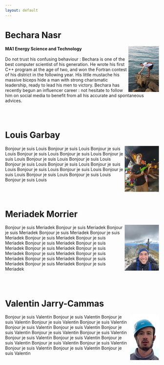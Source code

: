 ```yaml
---
layout: default
---
```


# Bechara Nasr

<html>
<style>
.meme_hauteur {
  height: 150px;
  width: auto;
}
</style>
<p>
<img src="images/bech.jpg" class="meme_hauteur" style="float:right;"/>
<strong>MA1 Energy Science and Technology</strong> <br><br>
Do not trust his confusing behaviour : Bechara is one of the best computer scientist of his generation. He wrote his first C++ program at the age of two, and won the Fortran contest of his district in the following year. His little mustache his massive biceps hide a man with strong charismatic leadership, ready to lead his men to victory. Bechara has recently begun an influencer career : not hesitate to follow him on social media to benefit from all his accurate and spontaneous advices. </p>

<br />
<br />
<p/>
</html>

# Louis Garbay

<html>
<img src="images/louis.jpg" class="meme_hauteur" style="float:right;"/>
<p>Bonjour je suis Louis Bonjour je suis Louis Bonjour je suis Louis Bonjour je suis Louis Bonjour je suis Louis Bonjour je suis Louis Bonjour je suis Louis Bonjour je suis Louis Bonjour je suis Louis Bonjour je suis Louis Bonjour je suis Louis Bonjour je suis Louis Bonjour je suis Louis Bonjour je suis Louis Bonjour je suis Louis Bonjour je suis Louis Bonjour je suis Louis </p>
<br />
<br />
</html>

# Meriadek Morrier

<html>
<img src="images/meriadec.jpg" class="meme_hauteur" style="float:right;"/>
<p>Bonjour je suis Meriadek Bonjour je suis Meriadek Bonjour je suis Meriadek Bonjour je suis Meriadek Bonjour je suis Meriadek Bonjour je suis Meriadek Bonjour je suis Meriadek Bonjour je suis Meriadek Bonjour je suis Meriadek Bonjour je suis Meriadek Bonjour je suis Meriadek Bonjour je suis Meriadek Bonjour je suis Meriadek Bonjour je suis Meriadek Bonjour je suis Meriadek Bonjour je suis Meriadek Bonjour je suis Meriadek </p>
<br />
<br />
</html>

# Valentin Jarry-Cammas

<html>
<img src="images/val2.jpg" class="meme_hauteur" style="float:right;"/>
<p>Bonjour je suis Valentin Bonjour je suis Valentin Bonjour je suis Valentin Bonjour je suis Valentin Bonjour je suis Valentin Bonjour je suis Valentin Bonjour je suis Valentin Bonjour je suis Valentin Bonjour je suis Valentin Bonjour je suis Valentin Bonjour je suis Valentin Bonjour je suis Valentin Bonjour je suis Valentin Bonjour je suis Valentin Bonjour je suis Valentin Bonjour je suis Valentin Bonjour je suis Valentin Bonjour je suis Valentin </p>
</html>